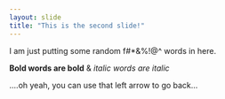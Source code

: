 ```yaml
---
layout: slide
title: "This is the second slide!"
---
```

I am just putting some random f#*&%!@^ words in here.

**Bold words are bold** & *italic words are italic*

....oh yeah, you can use that left arrow to go back...
